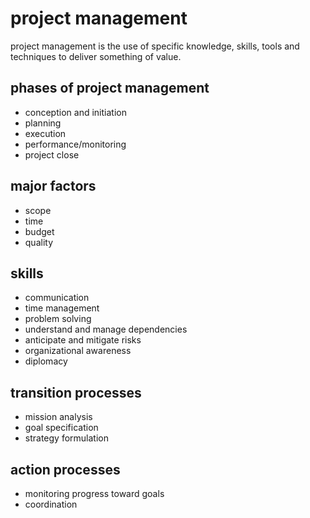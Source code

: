 # project management

project management is the use of specific knowledge, skills, tools and techniques to deliver something of value.


## phases of project management 
* conception and initiation
* planning
* execution
* performance/monitoring
* project close


## major factors
* scope
* time
* budget
* quality


## skills
* communication
* time management
* problem solving
* understand and manage dependencies
* anticipate and mitigate risks
* organizational awareness
* diplomacy


## transition processes
* mission analysis
* goal specification
* strategy formulation


## action processes
* monitoring progress toward goals
* coordination

